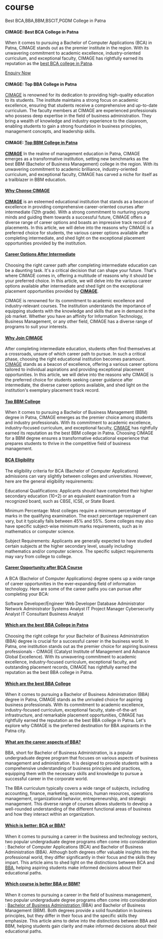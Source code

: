 # course
Best BCA,BBA,BBM,BSCIT,PGDM College in Patna

<h4>CIMAGE: Best BCA College in Patna </h4>

<p>When it comes to pursuing a Bachelor of Computer Applications (BCA) in Patna, CIMAGE stands out as the premier institute in the region. With its unwavering commitment to academic excellence, industry-oriented curriculum, and exceptional faculty, CIMAGE has rightfully earned its reputation as the <a href="https://www.cimage.in/" rel="dofollow">best BCA college in Patna</a>.</p>

<a href="https://www.cimage.in/" rel="dofollow">Enquiry Now</a>

<h4>CIMAGE: Top BBA College in Patna </h4>

<a href="https://www.cimage.in/">CIMAGE</a> is renowned for its dedication to providing high-quality education to its students. The institute maintains a strong focus on academic excellence, ensuring that students receive a comprehensive and up-to-date curriculum. The faculty members at CIMAGE are experienced professionals who possess deep expertise in the field of business administration. They bring a wealth of knowledge and industry experience to the classroom, enabling students to gain a strong foundation in business principles, management concepts, and leadership skills.

<h4>CIMAGE: <a href="https://www.cimage.in/">Top BBM College in Patna</a> </h4>

<b><a href="https://www.cimage.in/">CIMAGE</a></b> In the realme of management education in Patna, CIMAGE emerges as a transformative institution, setting new benchmarks as the best BBM (Bachelor of Business Management) college in the region. With its unwavering commitment to academic brilliance, industry-oriented curriculum, and exceptional faculty, CIMAGE has carved a niche for itself as a trailblazer in BBM education.


<h4><a href="https://www.cimage.in/qna/">Why Choose CIMAGE </a></h4>

<b><a href="https://www.cimage.in/">CIMAGE</a></b> is an esteemed educational institution that stands as a beacon of excellence in providing comprehensive career-oriented courses after intermediate (12th grade). With a strong commitment to nurturing young minds and guiding them towards a successful future, CIMAGE offers a diverse range of career options and boasts an impressive track record of placements. In this article, we will delve into the reasons why CIMAGE is a preferred choice for students, the various career options available after completing intermediate, and shed light on the exceptional placement opportunities provided by the institution.

<h4><a href="https://www.cimage.in/">Career Options After Intermediate </a></h4>

Choosing the right career path after completing intermediate education can be a daunting task. It's a critical decision that can shape your future. That's where CIMAGE comes in, offering a multitude of reasons why it should be your preferred choice. In this article, we will delve into the various career options available after intermediate and shed light on the exceptional placement opportunities provided by <b><a href="https://www.cimage.in/">CIMAGE</a></b>.

CIMAGE is renowned for its commitment to academic excellence and industry-relevant courses. The institution understands the importance of equipping students with the knowledge and skills that are in demand in the job market. Whether you have an affinity for Information Technology, Business Management, or any other field, CIMAGE has a diverse range of programs to suit your interests.

<h4><a href="https://www.cimage.in/">Why Join CIMAGE </a></h4>

After completing intermediate education, students often find themselves at a crossroads, unsure of which career path to pursue. In such a critical phase, choosing the right educational institution becomes paramount. <a href="https://www.cimage.in/">CIMAGE</a> stands as a beacon of excellence, offering a various career options tailored to individual aspirations and providing exceptional placement opportunities. In this article, we will delve into the reasons why CIMAGE is the preferred choice for students seeking career guidance after intermediate, the diverse career options available, and shed light on the institution's exemplary placement track record.


<h4><a href="https://www.cimage.in/">Top BBM College </a></h4>

When it comes to pursuing a Bachelor of Business Management (BBM) degree in Patna, CIMAGE emerges as the premier choice among students and industry professionals. With its commitment to academic excellence, industry-focused curriculum, and exceptional faculty, <a href="https://www.cimage.in/">CIMAGE</a> has rightfully earned its reputation as the best BBM college in Patna. Choosing CIMAGE for a BBM degree ensures a transformative educational experience that prepares students to thrive in the competitive field of business management.

<h4><a href="https://www.cimage.in/">BCA Eligibility</a></h4>
The eligibility criteria for BCA (Bachelor of Computer Applications) admissions can vary slightly between colleges and universities. However, here are the general eligibility requirements:

Educational Qualifications: Applicants should have completed their higher secondary education (10+2) or an equivalent examination from a recognized board, such as CBSE, ICSE, or State Board.

Minimum Percentage: Most colleges require a minimum percentage of marks in the qualifying examination. The exact percentage requirement can vary, but it typically falls between 45% and 55%. Some colleges may also have specific subject-wise minimum marks requirements, such as in mathematics or computer science.

Subject Requirements: Applicants are generally expected to have studied certain subjects at the higher secondary level, usually including mathematics and/or computer science. The specific subject requirements may vary from college to college.

<h4><a href="https://www.cimage.in/">Career Opportunity after BCA Course</a></h4>
A BCA (Bachelor of Computer Applications) degree opens up a wide range of career opportunities in the ever-expanding field of information technology. Here are some of the career paths you can pursue after completing your BCA:

Software Developer/Engineer
Web Developer
Database Administrator
Network Administrator
Systems Analyst
IT Project Manager
Cybersecurity Analyst
IT Consultant
Business Analyst

<h4><a href="https://www.cimage.in/">Which are the best BBA College in Patna</a></h4>
Choosing the right college for your Bachelor of Business Administration (BBA) degree is crucial for a successful career in the business world. In Patna, one institution stands out as the premier choice for aspiring business professionals - CIMAGE (Catalyst Institute of Management and Advance Global Excellence). With its unwavering commitment to academic excellence, industry-focused curriculum, exceptional faculty, and outstanding placement records, CIMAGE has rightfully earned the reputation as the best BBA college in Patna.

<h4><a href="https://www.cimage.in/">Which are the best BBA College</a></h4>
When it comes to pursuing a Bachelor of Business Administration (BBA) degree in Patna, CIMAGE stands as the unrivaled choice for aspiring business professionals. With its commitment to academic excellence, industry-focused curriculum, exceptional faculty, state-of-the-art infrastructure, and remarkable placement opportunities, CIMAGE has rightfully earned the reputation as the best BBA college in Patna. Let's explore why CIMAGE is the preferred destination for BBA aspirants in the Patna city.

<h4><a href="https://www.cimage.in/">What are the career aspects of BBA?</a></h4>
BBA, short for Bachelor of Business Administration, is a popular undergraduate degree program that focuses on various aspects of business management and administration. It is designed to provide students with a comprehensive understanding of business principles and practices, equipping them with the necessary skills and knowledge to pursue a successful career in the corporate world.

The BBA curriculum typically covers a wide range of subjects, including accounting, finance, marketing, economics, human resources, operations management, organizational behavior, entrepreneurship, and strategic management. This diverse range of courses allows students to develop a well-rounded understanding of the different functional areas of business and how they interact within an organization.

<h4><a href="https://www.cimage.in/">Which is better: BCA or BBA?</a></h4>
When it comes to pursuing a career in the business and technology sectors, two popular undergraduate degree programs often come into consideration : Bachelor of Computer Applications (BCA) and Bachelor of Business Administration (BBA). Although both degrees offer valuable insights into the professional world, they differ significantly in their focus and the skills they impart. This article aims to shed light on the distinctions between BCA and <a href="https://www.cimage.in/best-bba-college-in-patna/">BBA</a>, helping aspiring students make informed decisions about their educational paths.

<h4><a href="https://www.cimage.in/">Which course is better BBA or BBM?</a></h4>
When it comes to pursuing a career in the field of business management, two popular undergraduate degree programs often come into consideration : <a href="https://www.cimage.in/best-bba-college-in-patna/">Bachelor of Business Administration </a> (BBA) and Bachelor of Business Management (BBM). Both degrees provide a solid foundation in business principles, but they differ in their focus and the specific skills they emphasize. This article aims to delve into the distinctions between BBA and BBM, helping students gain clarity and make informed decisions about their educational paths.





